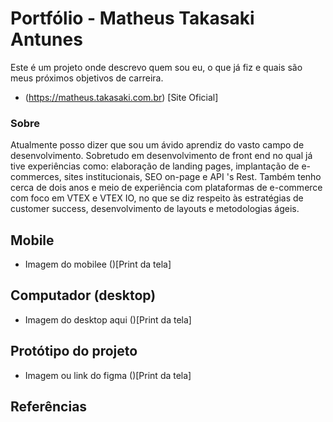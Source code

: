 # Portfólio - Matheus Takasaki Antunes

Este é um projeto onde descrevo quem sou eu, o que já fiz e quais são meus próximos objetivos de carreira.

- (https://matheus.takasaki.com.br) [Site Oficial]

### Sobre

Atualmente posso dizer que sou um ávido aprendiz do vasto campo de desenvolvimento. Sobretudo em desenvolvimento de front end no qual já tive experiências como: elaboração de landing pages, implantação de e-commerces, sites institucionais, SEO on-page e API 's Rest. Também tenho cerca de dois anos e meio de experiência com plataformas de e-commerce com foco em VTEX e VTEX IO, no que se diz respeito às estratégias de customer success, desenvolvimento de layouts e metodologias ágeis.

## Mobile

- Imagem do mobilee
  ()[Print da tela]

## Computador (desktop)

- Imagem do desktop aqui
  ()[Print da tela]

## Protótipo do projeto

- Imagem ou link do figma
  ()[Print da tela]

## Referências

